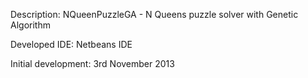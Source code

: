 Description: NQueenPuzzleGA - N Queens puzzle solver with Genetic Algorithm

Developed IDE: Netbeans IDE

Initial development: 3rd November 2013
